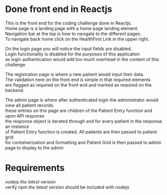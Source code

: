 # Done front end in Reactjs  
  

This is the front end for the coding challenge done in Reactjs.  
Home page is a landing page with a home page landing element.  
Navigation bar at the top is how to navigate to the different pages.  
To navigate back home click on the HealthFirst Link in the upper right.  
  
On the login page you will notice the input fields are disabled.  
Login functionality is disabled for the purposes of this application  
as login authentication would add too much overhead in the context of this challenge  
  
The registration page is where a new patient would input their data.  
The validation here on the front end is simple in that required elements  
are flagged as required on the front end and marked as required on the backend.  
  
The admin page is where after authenticated login the administrator would view all patient records.  
these entries on this page are children of the Patient Entry function and upon API response  
the response object is iterated through and for every patient in the response an instance  
of Patient Entry function is created. All patients are then passed to patient grid  
for containerization and formatting and Patient Grid is then passed to admin page to display to the admin  

# Requirements  
nodejs *the latest version*  
verify npm *the latest version* should be included with nodejs  
